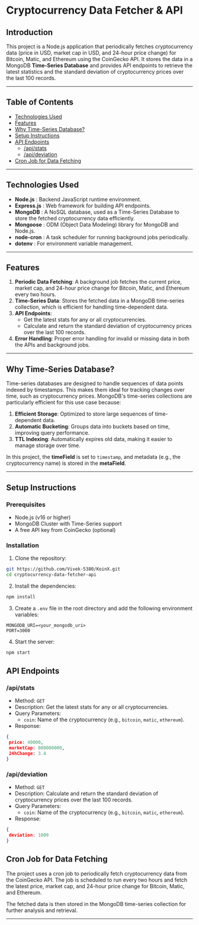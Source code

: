 # Cryptocurrency Data Fetcher & API

## Introduction

This project is a Node.js application that periodically fetches cryptocurrency data (price in USD, market cap in USD, and 24-hour price change) for Bitcoin, Matic, and Ethereum using the CoinGecko API. It stores the data in a MongoDB **Time-Series Database** and provides API endpoints to retrieve the latest statistics and the standard deviation of cryptocurrency prices over the last 100 records.

---

## Table of Contents

- [Technologies Used](#technologies-used)
- [Features](#features)
- [Why Time-Series Database?](#why-time-series-database)
- [Setup Instructions](#setup-instructions)
- [API Endpoints](#api-endpoints)
  - [/api/stats](#apistats)
  - [/api/deviation](#apideviation)
- [Cron Job for Data Fetching](#cron-job-for-data-fetching)

---

## Technologies Used

- **Node.js** : Backend JavaScript runtime environment.
- **Express.js** : Web framework for building API endpoints.
- **MongoDB** : A NoSQL database, used as a Time-Series Database to store the fetched cryptocurrency data efficiently.
- **Mongoose** : ODM (Object Data Modeling) library for MongoDB and Node.js.
- **node-cron** : A task scheduler for running background jobs periodically.
- **dotenv** : For environment variable management.

---

## Features

1. **Periodic Data Fetching**: A background job fetches the current price, market cap, and 24-hour price change for Bitcoin, Matic, and Ethereum every two hours.
2. **Time-Series Data**: Stores the fetched data in a MongoDB time-series collection, which is efficient for handling time-dependent data.
3. **API Endpoints**:
   - Get the latest stats for any or all cryptocurrencies.
   - Calculate and return the standard deviation of cryptocurrency prices over the last 100 records.
4. **Error Handling**: Proper error handling for invalid or missing data in both the APIs and background jobs.

---

## Why Time-Series Database?

Time-series databases are designed to handle sequences of data points indexed by timestamps. This makes them ideal for tracking changes over time, such as cryptocurrency prices. MongoDB's time-series collections are particularly efficient for this use case because:

1. **Efficient Storage**: Optimized to store large sequences of time-dependent data.
2. **Automatic Bucketing**: Groups data into buckets based on time, improving query performance.
3. **TTL Indexing**: Automatically expires old data, making it easier to manage storage over time.

In this project, the **timeField** is set to `timestamp`, and metadata (e.g., the cryptocurrency name) is stored in the **metaField**.

---

## Setup Instructions

### Prerequisites

- Node.js (v16 or higher)
- MongoDB Cluster with Time-Series support
- A free API key from CoinGecko (optional)

### Installation

1. Clone the repository:

```bash
git https://github.com/Vivek-5380/KoinX.git
cd cryptocurrency-data-fetcher-api
```

2. Install the dependencies:

```bash
npm install
```

3. Create a `.env` file in the root directory and add the following environment variables:

```env
MONGODB_URI=<your_mongodb_uri>
PORT=3000
```

4. Start the server:

```bash
npm start
```

## API Endpoints

### /api/stats

- Method: `GET`
- Description: Get the latest stats for any or all cryptocurrencies.
- Query Parameters:
  - `coin`: Name of the cryptocurrency (e.g., `bitcoin`, `matic`, `ethereum`).
- Response:

```json
{
 price: 40000,
 marketCap: 800000000,
 24hChange: 3.4
}
```

### /api/deviation

- Method: `GET`
- Description: Calculate and return the standard deviation of cryptocurrency prices over the last 100 records.
- Query Parameters:
  - `coin`: Name of the cryptocurrency (e.g., `bitcoin`, `matic`, `ethereum`).
- Response:

```json
{
 deviation: 1000
}
```

## Cron Job for Data Fetching

The project uses a cron job to periodically fetch cryptocurrency data from the CoinGecko API. The job is scheduled to run every two hours and fetch the latest price, market cap, and 24-hour price change for Bitcoin, Matic, and Ethereum.

The fetched data is then stored in the MongoDB time-series collection for further analysis and retrieval.


---